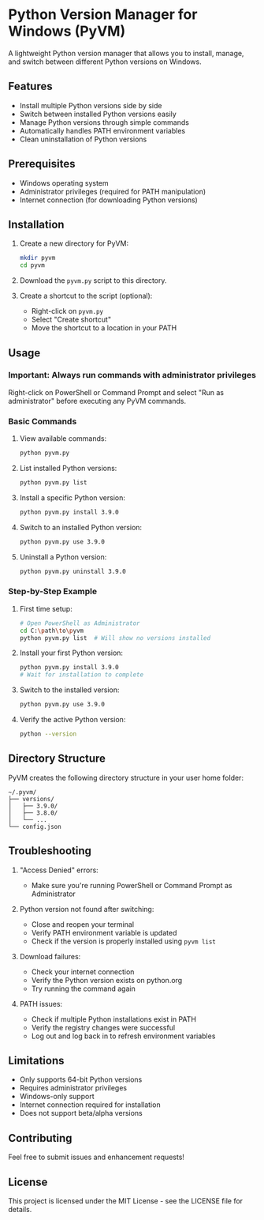# Python Version Manager for Windows (PyVM)

A lightweight Python version manager that allows you to install, manage, and switch between different Python versions on Windows.

## Features

- Install multiple Python versions side by side
- Switch between installed Python versions easily
- Manage Python versions through simple commands
- Automatically handles PATH environment variables
- Clean uninstallation of Python versions

## Prerequisites

- Windows operating system
- Administrator privileges (required for PATH manipulation)
- Internet connection (for downloading Python versions)

## Installation

1. Create a new directory for PyVM:
   ```bash
   mkdir pyvm
   cd pyvm
   ```

2. Download the `pyvm.py` script to this directory.

3. Create a shortcut to the script (optional):
   - Right-click on `pyvm.py`
   - Select "Create shortcut"
   - Move the shortcut to a location in your PATH

## Usage

### Important: Always run commands with administrator privileges

Right-click on PowerShell or Command Prompt and select "Run as administrator" before executing any PyVM commands.

### Basic Commands

1. View available commands:
   ```bash
   python pyvm.py
   ```

2. List installed Python versions:
   ```bash
   python pyvm.py list
   ```

3. Install a specific Python version:
   ```bash
   python pyvm.py install 3.9.0
   ```

4. Switch to an installed Python version:
   ```bash
   python pyvm.py use 3.9.0
   ```

5. Uninstall a Python version:
   ```bash
   python pyvm.py uninstall 3.9.0
   ```

### Step-by-Step Example

1. First time setup:
   ```bash
   # Open PowerShell as Administrator
   cd C:\path\to\pyvm
   python pyvm.py list  # Will show no versions installed
   ```

2. Install your first Python version:
   ```bash
   python pyvm.py install 3.9.0
   # Wait for installation to complete
   ```

3. Switch to the installed version:
   ```bash
   python pyvm.py use 3.9.0
   ```

4. Verify the active Python version:
   ```bash
   python --version
   ```

## Directory Structure

PyVM creates the following directory structure in your user home folder:

```
~/.pyvm/
├── versions/
│   ├── 3.9.0/
│   ├── 3.8.0/
│   └── ...
└── config.json
```

## Troubleshooting

1. "Access Denied" errors:
   - Make sure you're running PowerShell or Command Prompt as Administrator

2. Python version not found after switching:
   - Close and reopen your terminal
   - Verify PATH environment variable is updated
   - Check if the version is properly installed using `pyvm list`

3. Download failures:
   - Check your internet connection
   - Verify the Python version exists on python.org
   - Try running the command again

4. PATH issues:
   - Check if multiple Python installations exist in PATH
   - Verify the registry changes were successful
   - Log out and log back in to refresh environment variables

## Limitations

- Only supports 64-bit Python versions
- Requires administrator privileges
- Windows-only support
- Internet connection required for installation
- Does not support beta/alpha versions

## Contributing

Feel free to submit issues and enhancement requests!

## License

This project is licensed under the MIT License - see the LICENSE file for details.